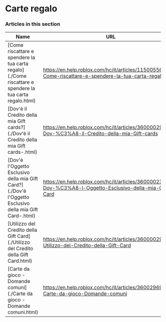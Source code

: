 # Carte regalo  
### Articles in this section
Name|URL
-|-
[Come riscattare e spendere la tua carta regalo](./Come riscattare e spendere la tua carta regalo.html) |https://en.help.roblox.com/hc/it/articles/115005566223-Come-riscattare-e-spendere-la-tua-carta-regalo
[Dov'è il Credito della mia Gift cards?](./Dov'è il Credito della mia Gift cards-.html) |https://en.help.roblox.com/hc/it/articles/360000291806-Dov-%C3%A8-il-Credito-della-mia-Gift-cards
[Dov'è l'Oggetto Esclusivo della mia Gift Card?](./Dov'è l'Oggetto Esclusivo della mia Gift Card-.html) |https://en.help.roblox.com/hc/it/articles/360000230863-Dov-%C3%A8-l-Oggetto-Esclusivo-della-mia-Gift-Card
[Utilizzo del Credito della Gift Card](./Utilizzo del Credito della Gift Card.html) |https://en.help.roblox.com/hc/it/articles/360000291786-Utilizzo-del-Credito-della-Gift-Card
[Carte da gioco - Domande comuni](./Carte da gioco - Domande comuni.html) |https://en.help.roblox.com/hc/it/articles/360029697131-Carte-da-gioco-Domande-comuni